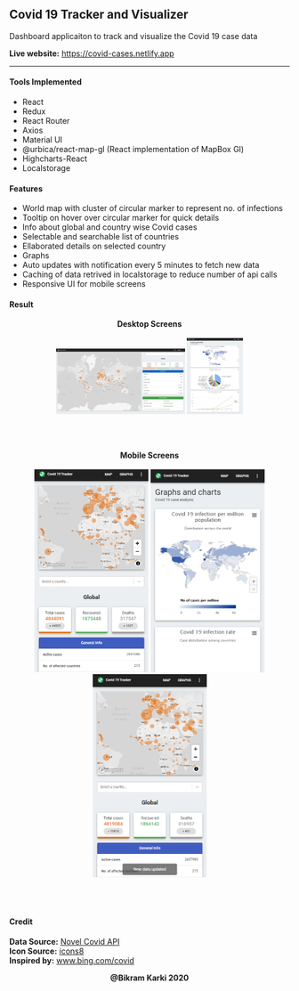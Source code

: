 ## Covid 19 Tracker and Visualizer

Dashboard applicaiton to track and visualize the Covid 19 case data

**Live website:** https://covid-cases.netlify.app

---

#### Tools Implemented

- React
- Redux
- React Router
- Axios
- Material UI
- @urbica/react-map-gl (React implementation of MapBox Gl)
- Highcharts-React
- Localstorage

#### Features

- World map with cluster of circular marker to represent no. of infections
- Tooltip on hover over circular marker for quick details
- Info about global and country wise Covid cases
- Selectable and searchable list of countries
- Ellaborated details on selected country
- Graphs
- Auto updates with notification every 5 minutes to fetch new data
- Caching of data retrived in localstorage to reduce number of api calls
- Responsive UI for mobile screens

#### Result

<p align="center">
<b>Desktop Screens</b> <br> <br>

<img width="46%" height="auto" src="https://github.com/bkrmadtya/covid_tracker_2020/blob/master/screenshots/mapAndDataPage.png?raw=true" />
<img width="20%" height="auto" src="https://github.com/bkrmadtya/covid_tracker_2020/blob/master/screenshots/graphs.png?raw=true" />

</p>
<br><br>

<p align="center">
<b>Mobile Screens</b><br><br>

<img width="205" height="365"  alt="Responsive UI" src="https://github.com/bkrmadtya/covid_tracker_2020/blob/master/screenshots/responsiveMaps.png?raw=true" />
<img width="205" height="365" alt="Responsive UI" src="https://github.com/bkrmadtya/covid_tracker_2020/blob/master/screenshots/responsiveGraphs.png?raw=true" />
<img width="205" height="365" alt="Responsive UI" src="https://github.com/bkrmadtya/covid_tracker_2020/blob/master/screenshots/notification.png?raw=true" />

</p>

<br><br>

#### Credit

**Data Source:** [Novel Covid API](https://corona.lmao.ninja/) <br>
**Icon Source:** [icons8](https://icons8.com/) <br>
**Inspired by:** www.bing.com/covid <br>

<p align="center">
    <b>@Bikram Karki 2020</b>
<p>

